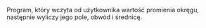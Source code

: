 Program, który wczyta od użytkownika wartość promienia okręgu, następnie wyliczy jego pole, obwód i średnicę.
